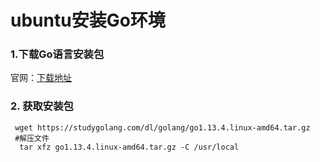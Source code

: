# ubuntu安装Go环境

### 1.下载Go语言安装包

官网：[下载地址](https://golang.google.cn/dl/)

### 2. 获取安装包

```
 wget https://studygolang.com/dl/golang/go1.13.4.linux-amd64.tar.gz
 #解压文件
  tar xfz go1.13.4.linux-amd64.tar.gz -C /usr/local
```



